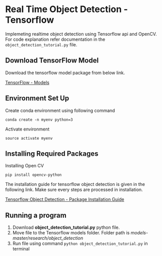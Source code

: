 # Real Time Object Detection - Tensorflow

Implemeting realtime object detection using Tensorflow api and OpenCV. For code explanation refer documentation in the `object_detection_tutorial.py` file.

## Download TensorFlow Model

Download the tensorflow model package from below link.

[TensorFlow - Models](https://github.com/tensorflow/models)

## Environment Set Up

Create conda environment using following command

	conda create -n myenv python=3
	
Activate environment 

	source activate myenv

## Installing Required Packages

Installing Open CV

	pip install opencv-python

The installation guide for tensorflow object detection is given in the following link. Make sure every steps are processed in installation.

[Tensorflow Object Detection - Package Installation Guide](https://github.com/tensorflow/models/blob/master/research/object_detection/g3doc/installation.md)

## Running a program

1. Download **object\_detection\_tutorial.py** python file.
2. Move file to the Tensorflow models folder.
	Folder path is *models-master/research/object\_detection*
3. Run file using command `python object_detection_tutorial.py` in terminal
